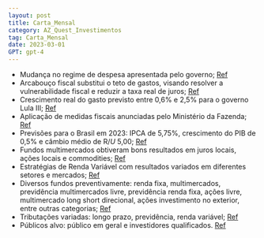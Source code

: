 ```yaml
---
layout: post
title: Carta_Mensal
category: AZ_Quest_Investimentos
tag: Carta_Mensal
date: 2023-03-01
GPT: gpt-4
---
```


- Mudança no regime de despesa apresentada pelo governo;
<a href="#" onclick="search_on_pdf('CARTA MENSAL – MARÇO 2023                      A novidade no arcabouço fiscal é a mud')">Ref</a>
- Arcabouço fiscal substitui o teto de gastos, visando resolver a vulnerabilidade fiscal e reduzir a taxa real de juros;
<a href="#" onclick="search_on_pdf('O governo apresentou o arcabouço fiscal para substituir o teto de gastos, caracterizado por impor l')">Ref</a>
- Crescimento real do gasto previsto entre 0,6% e 2,5% para o governo Lula III;
<a href="#" onclick="search_on_pdf('Ao prever crescimento real do gasto entre 0,6% e 2,5%, o arcabouço fiscal do governo Lula III manté')">Ref</a>
- Aplicação de medidas fiscais anunciadas pelo Ministério da Fazenda;
<a href="#" onclick="search_on_pdf('fiscais anunciadas pelo ministério da Fazenda, de tal forma que o preço dos ativos pode apresentar ')">Ref</a>
- Previsões para o Brasil em 2023: IPCA de 5,75%, crescimento do PIB de 0,5% e câmbio médio de R$/U$ 5,00;
<a href="#" onclick="search_on_pdf('No Brasil, em fevereiro, o IPCA foi de 0,84%, acumulando 5,60% em 12 meses, abaixo dos 5,77% observ')">Ref</a>
- Fundos multimercados obtiveram bons resultados em juros locais, ações locais e commodities;
<a href="#" onclick="search_on_pdf('No mês de março, os fundos da estratégia multimercados obtiveram bons resultados em juros locais, c')">Ref</a>
- Estratégias de Renda Variável com resultados variados em diferentes setores e mercados;
<a href="#" onclick="search_on_pdf('No mês de março, os fundos da estratégia multimercados obtiveram bons resultados em juros locais, c')">Ref</a>
- Diversos fundos preventivamente: renda fixa, multimercados, previdência multimercados livre, previdência renda fixa, ações livre, multimercado long short direcional, ações investimento no exterior, entre outras categorias;
<a href="#" onclick="search_on_pdf('II IE FIC FIM (40.792.737/0001-09): previdência multimercado livre, tributação previdência, destinad')">Ref</a>
- Tributações variadas: longo prazo, previdência, renda variável;
<a href="#" onclick="search_on_pdf('II IE FIC FIM (40.792.737/0001-09): previdência multimercado livre, tributação previdência, destinad')">Ref</a>
- Públicos alvo: público em geral e investidores qualificados.
<a href="#" onclick="search_on_pdf('investimento, tributação longo prazo, destinado ao público em geral, prazo de cotização e liquidação')">Ref</a>

